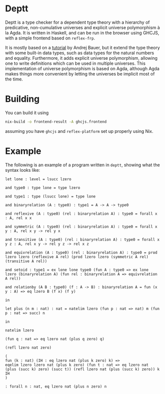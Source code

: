 # Deptt
Deptt is a type checker for a dependent type theory with a hierarchy of predicative, non-cumulative universes and explicit universe polymorphism à la Agda. It is written in Haskell, and can be run in the browser using GHCJS, with a simple frontend based on `reflex-frp`.

It is mostly based on a [tutorial](http://math.andrej.com/2012/11/08/how-to-implement-dependent-type-theory-i/) by Andrej Bauer, but it extend the type theory with some built-in data types, such as data types for the natural numbers and equality. Furthermore, it adds explicit universe polymorphism, allowing one to write definitions which can be used in multiple universes. This implementation of universe polymorphism is based on Agda, although Agda makes things more convenient by letting the universes be implicit most of the time.

# Building
You can build it using
```bash
nix-build -o frontend-result -A ghcjs.frontend
```
assuming you have `ghcjs` and `reflex-platform` set up properly using Nix.

# Example
The following is an example of a program written in `deptt`, showing what the syntax looks like:
```
let lone : level = lsucc lzero

and type0 : type lone = type lzero

and type1 : type (lsucc lone) = type lone

and binaryrelation (A : type0) : type1 = A -> A -> type0

and reflexive (A : type0) (rel : binaryrelation A) : type0 = forall x : A, rel x x

and symmetric (A : type0) (rel : binaryrelation A) : type0 = forall x y : A, rel x y -> rel y x

and transitive (A : type0) (rel : binaryrelation A) : type0 = forall x y z : A, rel x y -> rel y z -> rel x z

and equivrelation (A : type0) (rel : binaryrelation A) : type0 = prod lzero lzero (reflexive A rel) (prod lzero lzero (symmetric A rel) (transitive A rel))

and setoid : type1 = ex lone lone type0 (fun A : type0 => ex lone lzero (binaryrelation A) (fun rel : binaryrelation A => equivrelation A rel))

and relationby (A B : type0) (f : A -> B) : binaryrelation A = fun (x y : A) => eq lzero B (f x) (f y)

in

let plus (n m : nat) : nat = natelim lzero (fun p : nat => nat) m (fun p : nat => succ) n

in

natelim lzero

(fun q : nat => eq lzero nat (plus q zero) q)

(refl lzero nat zero)

(
fun (k : nat) (IH : eq lzero nat (plus k zero) k) =>
eqelim lzero lzero nat (plus k zero) (fun t : nat => eq lzero nat (plus (succ k) zero) (succ t)) (refl lzero nat (plus (succ k) zero)) k IH
)

: forall n : nat, eq lzero nat (plus n zero) n
```
